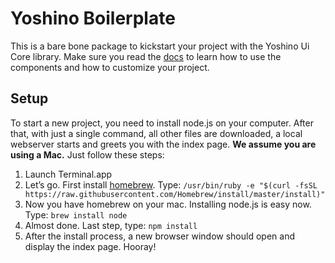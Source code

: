 # Yoshino Boilerplate

This is a bare bone package to kickstart your project with the Yoshino Ui Core library. Make sure you read the [docs](https://yoshino.digital/ui-core/docs/) to learn how to use the components and how to customize your project.

## Setup

To start a new project, you need to install node.js on your computer. After that, with just a single command, all other files are downloaded, a local webserver starts and greets you with the index page. **We assume you are using a Mac.** Just follow these steps:

1. Launch Terminal.app
2. Let’s go. First install [homebrew](http://brew.sh). Type: `/usr/bin/ruby -e "$(curl -fsSL https://raw.githubusercontent.com/Homebrew/install/master/install)"`
3. Now you have homebrew on your mac. Installing node.js is easy now. Type: `brew install node`
4. Almost done. Last step, type: `npm install`
5. After the install process, a new browser window should open and display the index page. Hooray!